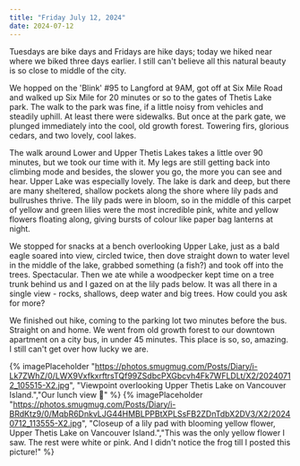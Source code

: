 ```yaml
---
title: "Friday July 12, 2024"
date: 2024-07-12
---
```

Tuesdays are bike days and Fridays are hike days; today we hiked near where we biked three days earlier.  I still can't believe all this natural beauty is so close to middle of the city.

We hopped on the 'Blink' #95 to Langford at 9AM, got off at Six Mile Road and walked up Six Mile for 20 minutes or so to the gates of Thetis Lake park.  The walk to the park was fine, if a little noisy from vehicles and steadily uphill.  At least there were sidewalks.  But once at the park gate, we plunged immediately into the cool, old growth forest.  Towering firs, glorious cedars, and two lovely, cool lakes.

The walk around Lower and Upper Thetis Lakes takes a little over 90 minutes, but we took our time with it.  My legs are still getting back into climbing mode and besides, the slower you go, the more you can see and hear.  Upper Lake was especially lovely.  The lake is dark and deep, but there are many sheltered, shallow pockets along the shore where lily pads and bullrushes thrive.  The lily pads were in bloom, so in the middle of this carpet of yellow and green lilies were the most incredible pink, white and yellow flowers floating along, giving bursts of colour like paper bag lanterns at night.

We stopped for snacks at a bench overlooking Upper Lake, just as a bald eagle soared into view, circled twice, then dove straight down to water level in the middle of the lake, grabbed something (a fish?) and took off into the trees.  Spectacular.  Then we ate while a woodpecker kept time on a tree trunk behind us and I gazed on at the lily pads below. It was all there in a single view - rocks, shallows, deep water and big trees.  How could you ask for more?

We finished out hike, coming to the parking lot two minutes before the bus.  Straight on and home.  We went from old growth forest to our downtown apartment on a city bus, in under 45 minutes.  This place is so, so, amazing.  I still can't get over how lucky we are.

{% imagePlaceholder "https://photos.smugmug.com/Posts/Diary/i-Lk7ZWhZ/0/LWX9VxfkxrftrsTQf99ZSdbcPXGbcvh4Fk7WFLDLt/X2/20240712_105515-X2.jpg", "Viewpoint overlooking Upper Thetis Lake on Vancouver Island.","Our lunch view 💖" %}
{% imagePlaceholder "https://photos.smugmug.com/Posts/Diary/i-BRdKtz9/0/MqbR6DnkvLJG44HMBLPPBtXPLSsFB2ZDnTdbX2DV3/X2/20240712_113555-X2.jpg", "Closeup of a lily pad with blooming yellow flower, Upper Thetis Lake on Vancouver Island.","This was the only yellow flower I saw.  The rest were white or pink. And I didn't notice the frog till I posted this picture!" %}